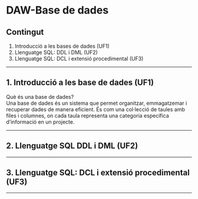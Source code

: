 # DAW-Base de dades

## Contingut
  1. Introducció a les bases de dades (UF1)
  2. Llenguatge SQL: DDL i DML (UF2)
  3. Llenguatge SQL: DCL i extensió procedimental (UF3)

***

## 1. Introducció a les base de dades (UF1)
  Què és una base de dades? <br>
  Una base de dades és un sistema que permet organitzar, emmagatzemar i recuperar dades de manera eficient. És com una col·lecció de taules amb files i columnes, on cada taula representa una categoria específica d’informació en un projecte. <br>

***

## 2. Llenguatge SQL DDL i DML (UF2)

***

## 3. Llenguatge SQL: DCL i extensió procedimental (UF3)

***
